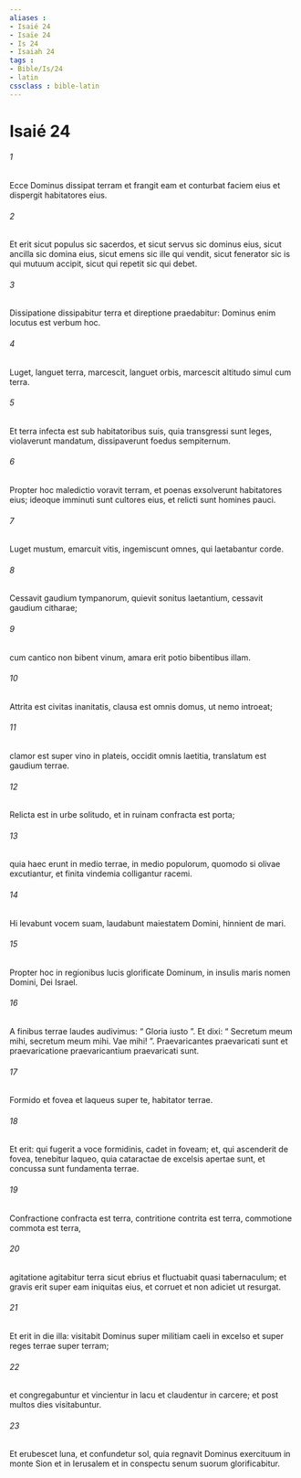 ```yaml
---
aliases : 
- Isaié 24
- Isaïe 24
- Is 24
- Isaiah 24
tags : 
- Bible/Is/24
- latin
cssclass : bible-latin
---
```


# Isaié 24

###### 1
Ecce Dominus dissipat terram et frangit eam et conturbat faciem eius et dispergit habitatores eius.
###### 2
Et erit sicut populus sic sacerdos, et sicut servus sic dominus eius, sicut ancilla sic domina eius, sicut emens sic ille qui vendit, sicut fenerator sic is qui mutuum accipit, sicut qui repetit sic qui debet.
###### 3
Dissipatione dissipabitur terra et direptione praedabitur: Dominus enim locutus est verbum hoc.
###### 4
Luget, languet terra, marcescit, languet orbis, marcescit altitudo simul cum terra. 
###### 5
Et terra infecta est sub habitatoribus suis, quia transgressi sunt leges, violaverunt mandatum, dissipaverunt foedus sempiternum.
###### 6
Propter hoc maledictio voravit terram, et poenas exsolverunt habitatores eius; ideoque imminuti sunt cultores eius, et relicti sunt homines pauci.
###### 7
Luget mustum, emarcuit vitis, ingemiscunt omnes, qui laetabantur corde.
###### 8
Cessavit gaudium tympanorum, quievit sonitus laetantium, cessavit gaudium citharae;
###### 9
cum cantico non bibent vinum, amara erit potio bibentibus illam.
###### 10
Attrita est civitas inanitatis, clausa est omnis domus, ut nemo introeat;
###### 11
clamor est super vino in plateis, occidit omnis laetitia, translatum est gaudium terrae.
###### 12
Relicta est in urbe solitudo, et in ruinam confracta est porta;
###### 13
quia haec erunt in medio terrae, in medio populorum, quomodo si olivae excutiantur, et finita vindemia colligantur racemi.
###### 14
Hi levabunt vocem suam, laudabunt maiestatem Domini, hinnient de mari.
###### 15
Propter hoc in regionibus lucis glorificate Dominum, in insulis maris nomen Domini, Dei Israel.
###### 16
A finibus terrae laudes audivimus: “ Gloria iusto ”. Et dixi: “ Secretum meum mihi, secretum meum mihi. Vae mihi! ”. Praevaricantes praevaricati sunt et praevaricatione praevaricantium praevaricati sunt.
###### 17
Formido et fovea et laqueus super te, habitator terrae.
###### 18
Et erit: qui fugerit a voce formidinis, cadet in foveam; et, qui ascenderit de fovea, tenebitur laqueo, quia cataractae de excelsis apertae sunt, et concussa sunt fundamenta terrae. 
###### 19
Confractione confracta est terra, contritione contrita est terra, commotione commota est terra,
###### 20
agitatione agitabitur terra sicut ebrius et fluctuabit quasi tabernaculum; et gravis erit super eam iniquitas eius, et corruet et non adiciet ut resurgat.
###### 21
Et erit in die illa: visitabit Dominus super militiam caeli in excelso et super reges terrae super terram;
###### 22
et congregabuntur et vincientur in lacu et claudentur in carcere; et post multos dies visitabuntur.
###### 23
Et erubescet luna, et confundetur sol, quia regnavit Dominus exercituum in monte Sion et in Ierusalem et in conspectu senum suorum glorificabitur.
